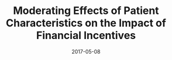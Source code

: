 ---
articlename2: meta04
title: >-
  Moderating Effects of Patient Characteristics on the Impact of Financial Incentives
date: '2017-05-08'
summary: >-
  Patient characteristics can have a significant impact on response to incentives and other interventions
authors: >-
  Meredith B. Rosenthal, Andrea B. Troxel, Kevin G. Volpp, Walter F. Stewart, Thomas D. Sequist, James B. Jones, AnneMarie G. Hirsch, Karen Hoffer, Jingsan Zhu, Wenli Wang, Amanda Hodlofski, Darra Finnerty, Jack J. Huang, David A. Asch
externallink: 'https://journals.sagepub.com/doi/abs/10.1177/1077558717707313'
journal: SAGE
---
